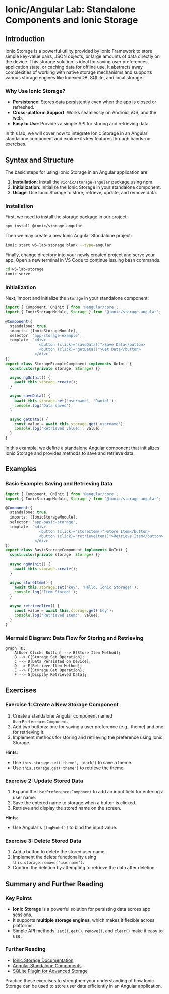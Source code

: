 # Ionic/Angular Lab: Standalone Components and Ionic Storage

## Introduction
Ionic Storage is a powerful utility provided by Ionic Framework to store simple key-value pairs, JSON objects, or large amounts of data directly on the device. This storage solution is ideal for saving user preferences, application state, or caching data for offline use. It abstracts away complexities of working with native storage mechanisms and supports various storage engines like IndexedDB, SQLite, and local storage.

### Why Use Ionic Storage?
- **Persistence**: Stores data persistently even when the app is closed or refreshed.
- **Cross-platform Support**: Works seamlessly on Android, iOS, and the web.
- **Easy to Use**: Provides a simple API for storing and retrieving data.

In this lab, we will cover how to integrate Ionic Storage in an Angular standalone component and explore its key features through hands-on exercises.

## Syntax and Structure
The basic steps for using Ionic Storage in an Angular application are:
1. **Installation**: Install the `@ionic/storage-angular` package using npm.
2. **Initialization**: Initialize the Ionic Storage in your standalone component.
3. **Usage**: Use Ionic Storage to store, retrieve, update, and remove data.

### Installation
First, we need to install the storage package in our project:

```bash
npm install @ionic/storage-angular
```
Then we may create a new Ionic Angular Standalone project:

```bash
ionic start w5-lab-storage blank --type=angular 
```
Finally, change directory into your newly created project and serve your app. Open a new terminal in VS Code to continue issuing bash commands.

```bash
cd w5-lab-storage
ionic serve
```
### Initialization
Next, import and initialize the `Storage` in your standalone component:

```typescript
import { Component, OnInit } from '@angular/core';
import { IonicStorageModule, Storage } from '@ionic/storage-angular';

@Component({
  standalone: true,
  imports: [IonicStorageModule],
  selector: 'app-storage-example',
  template: `<div>
               <button (click)="saveData()">Save Data</button>
               <button (click)="getData()">Get Data</button>
             </div>`
})
export class StorageExampleComponent implements OnInit {
  constructor(private storage: Storage) {}

  async ngOnInit() {
    await this.storage.create();
  }

  async saveData() {
    await this.storage.set('username', 'Daniel');
    console.log('Data saved');
  }

  async getData() {
    const value = await this.storage.get('username');
    console.log('Retrieved value:', value);
  }
}
```

In this example, we define a standalone Angular component that initializes Ionic Storage and provides methods to save and retrieve data.

## Examples

### Basic Example: Saving and Retrieving Data

```typescript
import { Component, OnInit } from '@angular/core';
import { IonicStorageModule, Storage } from '@ionic/storage-angular';

@Component({
  standalone: true,
  imports: [IonicStorageModule],
  selector: 'app-basic-storage',
  template: `<div>
               <button (click)="storeItem()">Store Item</button>
               <button (click)="retrieveItem()">Retrieve Item</button>
             </div>`
})
export class BasicStorageComponent implements OnInit {
  constructor(private storage: Storage) {}

  async ngOnInit() {
    await this.storage.create();
  }

  async storeItem() {
    await this.storage.set('key', 'Hello, Ionic Storage!');
    console.log('Item Stored!');
  }

  async retrieveItem() {
    const value = await this.storage.get('key');
    console.log('Retrieved Item:', value);
  }
}
```

### Mermaid Diagram: Data Flow for Storing and Retrieving
```mermaid
graph TD;
    A[User Clicks Button] --> B[Store Item Method];
    B --> C[Storage Set Operation];
    C --> D[Data Persisted on Device];
    D --> E[Retrieve Item Method];
    E --> F[Storage Get Operation];
    F --> G[Display Retrieved Data];
```

## Exercises

### Exercise 1: Create a New Storage Component
1. Create a standalone Angular component named `UserPreferencesComponent`.
2. Add two buttons: one for saving a user preference (e.g., theme) and one for retrieving it.
3. Implement methods for storing and retrieving the preference using Ionic Storage.

**Hints**:
- Use `this.storage.set('theme', 'dark')` to save a theme.
- Use `this.storage.get('theme')` to retrieve the theme.

### Exercise 2: Update Stored Data
1. Expand the `UserPreferencesComponent` to add an input field for entering a user name.
2. Save the entered name to storage when a button is clicked.
3. Retrieve and display the stored name on the screen.

**Hints**:
- Use Angular's `[(ngModel)]` to bind the input value.

### Exercise 3: Delete Stored Data
1. Add a button to delete the stored user name.
2. Implement the delete functionality using `this.storage.remove('username')`.
3. Confirm the deletion by attempting to retrieve the data after deletion.

## Summary and Further Reading

### Key Points
- **Ionic Storage** is a powerful solution for persisting data across app sessions.
- It supports **multiple storage engines**, which makes it flexible across platforms.
- Simple API methods: `set()`, `get()`, `remove()`, and `clear()` make it easy to use.

### Further Reading
- [Ionic Storage Documentation](https://ionicframework.com/docs/building/storage)
- [Angular Standalone Components](https://angular.io/guide/standalone-components)
- [SQLite Plugin for Advanced Storage](https://ionicframework.com/docs/native/sqlite)

Practice these exercises to strengthen your understanding of how Ionic Storage can be used to store user data efficiently in an Angular application.
